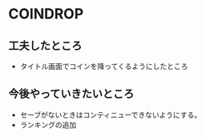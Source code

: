 # COINDROP
## 工夫したところ
- タイトル画面でコインを降ってくるようにしたところ
## 今後やっていきたいところ
- セーブがないときはコンティニューできないようにする。
- ランキングの追加
